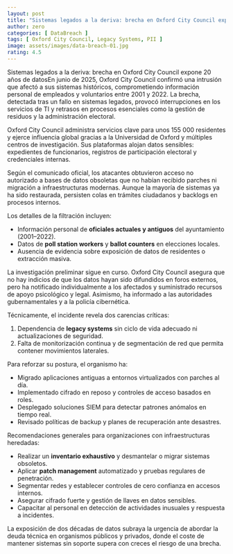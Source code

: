 ```yaml
---
layout: post
title: "Sistemas legados a la deriva: brecha en Oxford City Council expone 20 años de datos"
author: zero
categories: [ DataBreach ]
tags: [ Oxford City Council, Legacy Systems, PII ]
image: assets/images/data-breach-01.jpg
rating: 4.5
---
```

Sistemas legados a la deriva: brecha en Oxford City Council expone 20 años de datosEn junio de 2025, Oxford City Council confirmó una intrusión que afectó a sus sistemas históricos, comprometiendo información personal de empleados y voluntarios entre 2001 y 2022. La brecha, detectada tras un fallo en sistemas legados, provocó interrupciones en los servicios de TI y retrasos en procesos esenciales como la gestión de residuos y la administración electoral.

Oxford City Council administra servicios clave para unos 155 000 residentes y ejerce influencia global gracias a la Universidad de Oxford y múltiples centros de investigación. Sus plataformas alojan datos sensibles: expedientes de funcionarios, registros de participación electoral y credenciales internas.

Según el comunicado oficial, los atacantes obtuvieron acceso no autorizado a bases de datos obsoletas que no habían recibido parches ni migración a infraestructuras modernas. Aunque la mayoría de sistemas ya ha sido restaurada, persisten colas en trámites ciudadanos y backlogs en procesos internos.

Los detalles de la filtración incluyen:

- Información personal de **oficiales actuales y antiguos** del ayuntamiento (2001–2022).  
- Datos de **poll station workers** y **ballot counters** en elecciones locales.  
- Ausencia de evidencia sobre exposición de datos de residentes o extracción masiva.

La investigación preliminar sigue en curso. Oxford City Council asegura que no hay indicios de que los datos hayan sido difundidos en foros externos, pero ha notificado individualmente a los afectados y suministrado recursos de apoyo psicológico y legal. Asimismo, ha informado a las autoridades gubernamentales y a la policía cibernética.

Técnicamente, el incidente revela dos carencias críticas:

1. Dependencia de **legacy systems** sin ciclo de vida adecuado ni actualizaciones de seguridad.  
2. Falta de monitorización continua y de segmentación de red que permita contener movimientos laterales.

Para reforzar su postura, el organismo ha:

- Migrado aplicaciones antiguas a entornos virtualizados con parches al día.  
- Implementado cifrado en reposo y controles de acceso basados en roles.  
- Desplegado soluciones SIEM para detectar patrones anómalos en tiempo real.  
- Revisado políticas de backup y planes de recuperación ante desastres.

Recomendaciones generales para organizaciones con infraestructuras heredadas:

- Realizar un **inventario exhaustivo** y desmantelar o migrar sistemas obsoletos.  
- Aplicar **patch management** automatizado y pruebas regulares de penetración.  
- Segmentar redes y establecer controles de cero confianza en accesos internos.  
- Asegurar cifrado fuerte y gestión de llaves en datos sensibles.  
- Capacitar al personal en detección de actividades inusuales y respuesta a incidentes.

La exposición de dos décadas de datos subraya la urgencia de abordar la deuda técnica en organismos públicos y privados, donde el coste de mantener sistemas sin soporte supera con creces el riesgo de una brecha.
